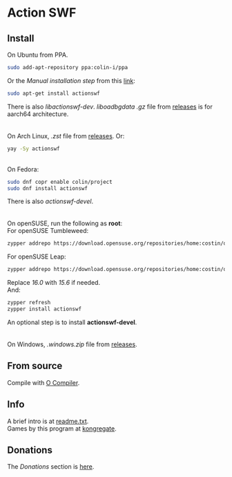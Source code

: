 # Action SWF

## Install
On Ubuntu from PPA.
```sh
sudo add-apt-repository ppa:colin-i/ppa
```
Or the *Manual installation step* from this [link](https://gist.github.com/colin-i/e324e85e0438ed71219673fbcc661da6):
```sh
sudo apt-get install actionswf
```
There is also <i>libactionswf-dev</i>. <i>liboadbgdata</i> <i>.gz</i> file from [releases](https://github.com/colin-i/actionswf/releases) is for aarch64 architecture.\
\
\
On Arch Linux, <i>.zst</i> file from [releases](https://github.com/colin-i/edor/releases). Or:
```sh
yay -Sy actionswf
```
\
On Fedora:
```sh
sudo dnf copr enable colin/project
sudo dnf install actionswf
```
There is also <i>actionswf-devel</i>.\
\
\
On openSUSE, run the following as __root__:\
For openSUSE Tumbleweed:
```sh
zypper addrepo https://download.opensuse.org/repositories/home:costin/openSUSE_Tumbleweed/home:costin.repo
```
For openSUSE Leap:
```sh
zypper addrepo https://download.opensuse.org/repositories/home:costin/openSUSE_Leap_16.0/home:costin.repo
```
Replace *16.0* with *15.6* if needed.\
And:
```sh
zypper refresh
zypper install actionswf
```
An optional step is to install **actionswf-devel**.\
\
\
On Windows, <i>.windows.zip</i> file from [releases](https://github.com/colin-i/actionswf/releases).

## From source
Compile with [O Compiler](https://github.com/colin-i/o).

## Info
A brief intro is at [readme.txt](https://raw.githubusercontent.com/colin-i/actionswf/master/readme.txt).\
Games by this program at [kongregate](https://www.kongregate.com/accounts/bitplayer/games?filter=favorites&sort=gameplays).

[//]: # (https://www.kongregate.com/games/bitplayer)
<!--- but with no sort --->

## Donations
The *Donations* section is [here](https://gist.github.com/colin-i/e324e85e0438ed71219673fbcc661da6).
